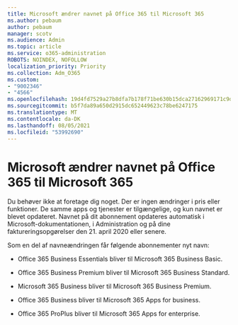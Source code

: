 ```yaml
---
title: Microsoft ændrer navnet på Office 365 til Microsoft 365
ms.author: pebaum
author: pebaum
manager: scotv
ms.audience: Admin
ms.topic: article
ms.service: o365-administration
ROBOTS: NOINDEX, NOFOLLOW
localization_priority: Priority
ms.collection: Adm_O365
ms.custom:
- "9002346"
- "4566"
ms.openlocfilehash: 19d4fd7529a27b8dfa7b178f71be630b15dca27162969171c9d0f3bbf820d983
ms.sourcegitcommit: b5f7da89a650d2915dc652449623c78be6247175
ms.translationtype: MT
ms.contentlocale: da-DK
ms.lasthandoff: 08/05/2021
ms.locfileid: "53992690"
---
```

# <a name="microsoft-is-renaming-office-365-to-microsoft-365"></a>Microsoft ændrer navnet på Office 365 til Microsoft 365

Du behøver ikke at foretage dig noget. Der er ingen ændringer i pris eller funktioner. De samme apps og tjenester er tilgængelige, og kun navnet er blevet opdateret. Navnet på dit abonnement opdateres automatisk i Microsoft-dokumentationen, i Administration og på dine faktureringsopgørelser den 21. april 2020 eller senere.

Som en del af navneændringen får følgende abonnementer nyt navn:

- Office 365 Business Essentials bliver til Microsoft 365 Business Basic.

- Office 365 Business Premium bliver til Microsoft 365 Business Standard.

- Microsoft 365 Business bliver til Microsoft 365 Business Premium.

- Office 365 Business bliver til Microsoft 365 Apps for business.

- Office 365 ProPlus bliver til Microsoft 365 Apps for enterprise.
